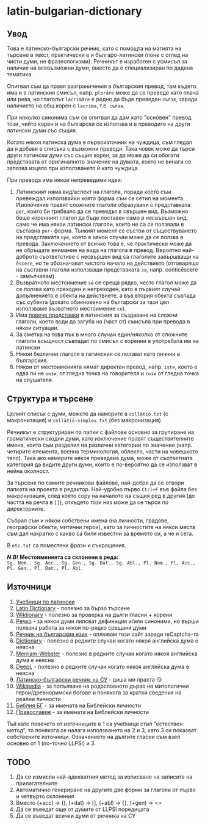 # latin-bulgarian-dictionary

## Увод

Това е латинско-български речник, като с помощта на магията на търсене в текст, практически е и българо-латински (поне с оглед на чисти думи, не фразеологизми). Речникът е изработен с усмисъл за наличие на всевъзможни думи, вместо да е специализиран по дадена тематика.

Опитвал съм да правя разграничения в българския превод, там където има и в латинския смисъл, напр. `plorāre` може да се преведе като плача или рева, но глаголът `lacrimāre` е редно да бъде преведен `сълзя`, заради наличието на общ корен с `lacrima`, т.е. `сълза`.

При няколко синонима съм се опитвал да дам като "основен" превод този, чийто корен и на български се използва и в преводите на други латински думи със същия.

Когато някоя латинска дума е първоизточник на чуждица, съм гледал да я добавя в списъка с възможни преводи. Така човек може да търси други латински думи със същия корен, за да може да си обогати представата от оригиналното значение на думата, което не винаги се запазва изцяло при използването ѝ като чуждица.

При превода има някои непреведими идеи:
1. Латинският няма вид/аспект на глагола, поради което съм превеждал използвайки която форма съм се сетил на момента. Изключение правят сложните глаголи образувани с представката `per`, които би трябвало да се преведът в свършен вид. Възможно беше коренният глагол да бъде поставен само в несвършен вид, само че има някои латински глаголи, които не са се ползвали в съставна `per-` форма. Тънкият момент се състои от съществуването на представката `пре`, която в някои случаи може да се ползва в превода. Заключението от всичко това е, че практически може да не обръщате внимание на вида на глагола в превод. Вероятно най-доброто съответстиве с несвършен вид са глаголите завършващи на `ēscere`, но те обозначават чистото начало на действието (отговарящо на съставни глаголи използващи представката `за`, напр. conticēscere - замълчавам).
2. Възвратното местоимение `sē` се среща рядко, често глагол може да се ползва като преходен и непреходен, като в първият случай допълнението е обекта на действиете, а във втория обекта съвпада със субекта (докато обикновено на български за тази цел използваме възватното местоимение `се`).
3. Има [повече представки](https://github.com/kaloan/text/blob/master/latin/complex-verb-prefixes.txt) в латинския за създаване на сложни глаголи, което води до загуба на (част от) смисъла при превода в някои ситуации.
4. За сметка на това пък в много случаи един/няколко от сложните глаголи всъщност съвпадат по смисъл с коренни в употребата им на латински
5. Някои безлични глаголи в латинския се ползват като личнки в българския.
6. Някои от местоименията нямат директен превод, напр. `iste`, което е едва ли не `онзи`, от гледна точка на говорителя и `този` от гледна точка на слушателя.

## Структура и търсене

Целият списък с думи, можете да намерите в `collātiō.txt` (с макронизация) и `collātiō-simplex.txt` (без макронизация).

Речникът е структуриран по папки с файлове основно за групиране на граматически сходни думи, като изключение правят съществителните имена, които съм разделил на различни категории по значение (напр. четирите елемента, военна терминология, облекло, части на човешкото тяло). Така ако намерите някоя преведена дума, може от съответната категория да видите други думи, които е по-вероятно да се използват в нейна околност.

За търсене по самите речникови файлове, най-добре да се отвори папката на проекта в редактор. Най-удобно първо `Ctrl+F` във файла без макронизация, след което copy на началото на същия ред в другия (до частта на речта в `[]`), откъдето този низ може да се търси по директориите.

Събрал съм и някои собствени имена (на личности, градове, географски обекти, митични герои), като за личностите на някои места съм дал накратко с какво са били известни за времето си, а че и сега.

В `etc.txt` са поместени фрази и съкращения.

***N.B!*** **Местоименията са склонени в реда:**\
`
Sg. Nom., Sg. Acc., Sg. Gen., Sg. Dat., Sg. Abl., Pl. Nom., Pl. Acc., Pl. Gen., Pl. Dat., Pl. Abl.
`

## Източници

1. [Учебници по латински](https://github.com/kaloan/text/blob/master/latin/reading-list.md)
2. [Latin Dictionary](https://www.online-latin-dictionary.com/) - полезно за бързо търсене
3. [Wiktionary](https://en.wiktionary.org/) - полезно за проверка на дълги гласни + корени
4. [Речко](https://rechnik.chitanka.info/) - за някои думи липсват дефиниция и/или синоними, но върши полезна работа за някои по-рядко срещани думи
5. [Речник на българския език](https://ibl.bas.bg/rbe/) - оплювам този сайт заради reCaptcha-та
6. [Dictionary](https://www.dictionary.com/) - полезно в редките случаи когато някоя английска дума е неясна
7. [Merriam-Webster](https://www.merriam-webster.com/) - полезно в редките случаи когато някоя английска дума е неясна
8. [DeepL](https://www.deepl.com/en/translator) - полезно в редките случаи когато някоя английска дума е неясна
9. [Латинско-български речник на СУ](https://latino.epistone.net/index) - диша ми прахта 😏
10. [Wikipedia](https://en.wikipedia.org/wiki/Main_Page) - за попълване на родословното дърво на митологични герои/древноримски богове и понякога за кратки сведения на реални личности
11. [Библия БГ](https://biblia.bg) - за имената на Библейски личности
12. [Православие](https://www.pravoslavieto.com/bible/) - за имената на Библейски личности

Тъй като повечето от източниците в 1 са учебници стил "естествен метод", то понякога се налага използването на 2 и 3, като 3 си показват собствените източници.
Означението на дългите гласни съм взел основно от 1 (по-точно LLPSI) и 3.

## TODO

1. Да се измисли най-адекватния метод за изписване на записите на прилагателните
2. Автоматично генериране на другите две форми за глаголи от първо и четвърто склонения
3. Вместо (+acc) -> (), (+dat) -> [], (+abl) -> {}, (+gen) -> <>
4. Да се въведат още от думите от LLPSI поредицата
5. Да се въведат всички думи от речника на СУ
